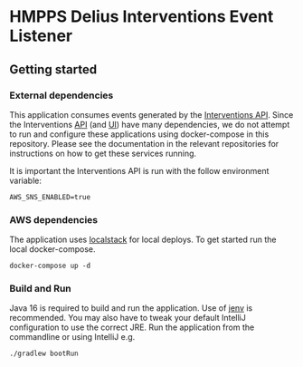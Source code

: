 # HMPPS Delius Interventions Event Listener

## Getting started

### External dependencies

This application consumes events generated by the [Interventions API](https://github.com/ministryofjustice/hmpps-interventions-service). Since the Interventions [API](https://github.com/ministryofjustice/hmpps-interventions-service) (and [UI](https://github.com/ministryofjustice/hmpps-interventions-ui)) have many dependencies, we do not attempt to run and configure these applications using docker-compose in this repository. Please see the documentation in the relevant repositories for instructions on how to get these services running.

It is important the Interventions API is run with the follow environment variable:

```
AWS_SNS_ENABLED=true
```

### AWS dependencies

The application uses [localstack](https://github.com/localstack/localstack) for local deploys. To get started run the local docker-compose.

```
docker-compose up -d
```

### Build and Run

Java 16 is required to build and run the application. Use of [jenv](https://github.com/jenv/jenv) is recommended. You may also have to tweak your default IntelliJ configuration to use the correct JRE. Run the application from the commandline or using IntelliJ e.g.

```
./gradlew bootRun
```



